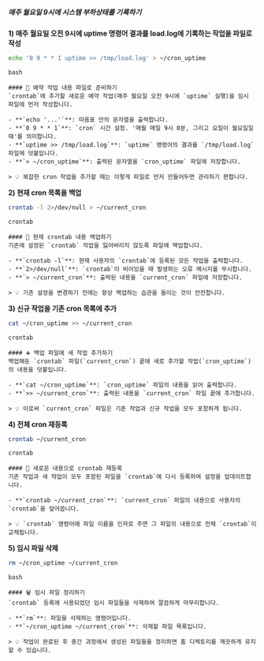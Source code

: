 ##### 매주 월요일 9시에 시스템 부하상태를 기록하기 #####

**1) 매주 월요일 오전 9시에 uptime 명령어 결과를 load.log에 기록하는 작업을 파일로 작성**

```bash
echo '0 9 * * 1 uptime >> /tmp/load.log' > ~/cron_uptime
```

```tech
bash
```

```desc
#### 📝 예약 작업 내용 파일로 준비하기
`crontab`에 추가할 새로운 예약 작업(매주 월요일 오전 9시에 `uptime` 실행)을 임시 파일에 먼저 작성합니다.

- **`echo '...'`**: 따옴표 안의 문자열을 출력합니다.
- **`0 9 * * 1`**: `cron` 시간 설정. '매월 매일 9시 0분, 그리고 요일이 월요일일 때'를 의미합니다.
- **`uptime >> /tmp/load.log`**: `uptime` 명령어의 결과를 `/tmp/load.log` 파일에 덧붙입니다.
- **`> ~/cron_uptime`**: 출력된 문자열을 `cron_uptime` 파일에 저장합니다.

> 💡 복잡한 cron 작업을 추가할 때는 이렇게 파일로 먼저 만들어두면 관리하기 편합니다.
```

**2) 현재 cron 목록을 백업**

```bash
crontab -l 2>/dev/null > ~/current_cron
```

```tech
crontab
```

```desc
#### 💾 현재 crontab 내용 백업하기
기존에 설정된 `crontab` 작업을 잃어버리지 않도록 파일에 백업합니다.

- **`crontab -l`**: 현재 사용자의 `crontab`에 등록된 모든 작업을 출력합니다.
- **`2>/dev/null`**: `crontab`이 비어있을 때 발생하는 오류 메시지를 무시합니다.
- **`> ~/current_cron`**: 출력된 내용을 `current_cron` 파일에 저장합니다.

> 💡 기존 설정을 변경하기 전에는 항상 백업하는 습관을 들이는 것이 안전합니다.
```

**3) 신규 작업을 기존 cron 목록에 추가**

```bash
cat ~/cron_uptime >> ~/current_cron
```

```tech
crontab
```

```desc
#### ➕ 백업 파일에 새 작업 추가하기
백업해둔 `crontab` 파일(`current_cron`) 끝에 새로 추가할 작업(`cron_uptime`)의 내용을 덧붙입니다.

- **`cat ~/cron_uptime`**: `cron_uptime` 파일의 내용을 읽어 출력합니다.
- **`>> ~/current_cron`**: 출력된 내용을 `current_cron` 파일 끝에 추가합니다.

> 💡 이로써 `current_cron` 파일은 기존 작업과 신규 작업을 모두 포함하게 됩니다.
```

**4) 전체 cron 재등록**

```bash
crontab ~/current_cron
```

```tech
crontab
```

```desc
#### 🔄 새로운 내용으로 crontab 재등록
기존 작업과 새 작업이 모두 포함된 파일을 `crontab`에 다시 등록하여 설정을 업데이트합니다.

- **`crontab ~/current_cron`**: `current_cron` 파일의 내용으로 사용자의 `crontab`을 덮어씁니다.

> 💡 `crontab` 명령어에 파일 이름을 인자로 주면 그 파일의 내용으로 전체 `crontab`이 교체됩니다.
```

**5) 임시 파일 삭제**

```bash
rm ~/cron_uptime ~/current_cron
```

```tech
bash
```

```desc
#### 🗑 임시 파일 정리하기
`crontab` 등록에 사용되었던 임시 파일들을 삭제하여 깔끔하게 마무리합니다.

- **`rm`**: 파일을 삭제하는 명령어입니다.
- **`~/cron_uptime ~/current_cron`**: 삭제할 파일 목록입니다.

> 💡 작업이 완료된 후 중간 과정에서 생성된 파일들을 정리하면 홈 디렉토리를 깨끗하게 유지할 수 있습니다.
```
